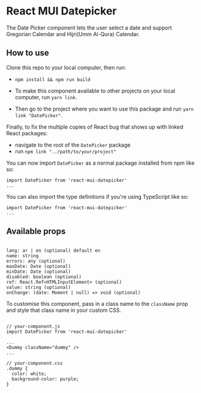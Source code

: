 # React MUI Datepicker

The Date Picker component lets the user select a date and support Gregorian Calendar and Hijri(Umm Al-Qura) Calendar.

## How to use

Clone this repo to your local computer, then run:

- `npm install && npm run build`

- To make this component available to other projects on your local computer, run `yarn link`.
- Then go to the project where you want to use this package and run `yarn link "DatePicker"`.

Finally, to fix the multiple copies of React bug that shows up with linked React packages:

- navigate to the root of the `DatePicker` package
- run `npm link "../path/to/your/project"`

You can now import `DatePicker` as a normal package installed from npm like so:

```
import DatePicker from 'react-mui-datepicker'
...
```

You can also import the type definitions if you're using TypeScript like so:

```
import DatePicker from 'react-mui-datepicker'
...
```

## Available props

```

lang: ar | en (optional) default en
name: string
errors: any (optional)
maxDate: Date (optional)
minDate: Date (optional)
disabled: boolean (optional)
ref: React.Ref<HTMLInputElement> (optional)
value: string (optional)
onChange: (date: Moment | null) => void (optional)

```

To customise this component, pass in a class name to the `className` prop and style that class name in your custom CSS.

```

// your-component.js
import DatePicker from 'react-mui-datepicker'

...
<Dummy className="dummy" />
...

// your-component.css
.dummy {
  color: white;
  background-color: purple;
}

```
